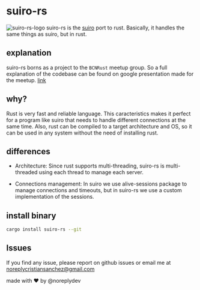 # suiro-rs
![suiro-rs-logo](https://github.com/noreplydev/suiro-rs/blob/assets/Screenshot%202023-10-18%20at%2021.29.19.png?raw=true)
suiro-rs is the [suiro](https://github.com/noreplydev/suiro) port to rust. Basically, it handles the same things as suiro, but in rust. 

## explanation
suiro-rs borns as a project to the `BCNRust` meetup group. So a full explanation of the codebase can be found on google presentation made for the meetup. [link](https://docs.google.com/presentation/d/1_E6IuHBWGSFeSWzCKA6qL2ul4Uy1GIk84CLSzTye6Rg/edit?usp=sharing)



## why?
Rust is very fast and reliable language. This caracteristics makes it perfect for a program like suiro that needs to handle different connections at the same time. Also, rust can be compiled to a target architecture and OS, so it can be used in any system without the need of installing rust.

## differences
- Architecture: Since rust supports multi-threading, suiro-rs is multi-threaded using each thread to manage each server.

- Connections management: In suiro we use alive-sessions package to manage connections and timeouts, but in suiro-rs we use a custom implementation of the sessions.  

## install binary
```bash
cargo install suiro-rs --git 
```

## Issues 
If you find any issue, please report on github issues or email me at noreplycristiansanchez@gmail.com

made with ❤️ by @noreplydev